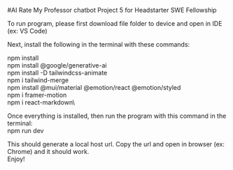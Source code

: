 #AI Rate My Professor chatbot
Project 5 for Headstarter SWE Fellowship

To run program, please first download file folder to device and open in IDE (ex: VS Code)

Next, install the following in the terminal with these commands:

npm install\
npm install @google/generative-ai\
npm install -D tailwindcss-animate\
npm i tailwind-merge\
npm install @mui/material @emotion/react @emotion/styled\
npm i framer-motion\
npm i react-markdown\

Once everything is installed, then run the program with this command in the terminal:\
npm run dev

This should generate a local host url. Copy the url and open in browser (ex: Chrome) and it should work.\
Enjoy! 
